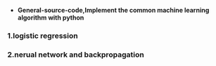 - **General-source-code,Implement the common machine learning algorithm with python**
### 1.logistic regression
### 2.nerual network and backpropagation
